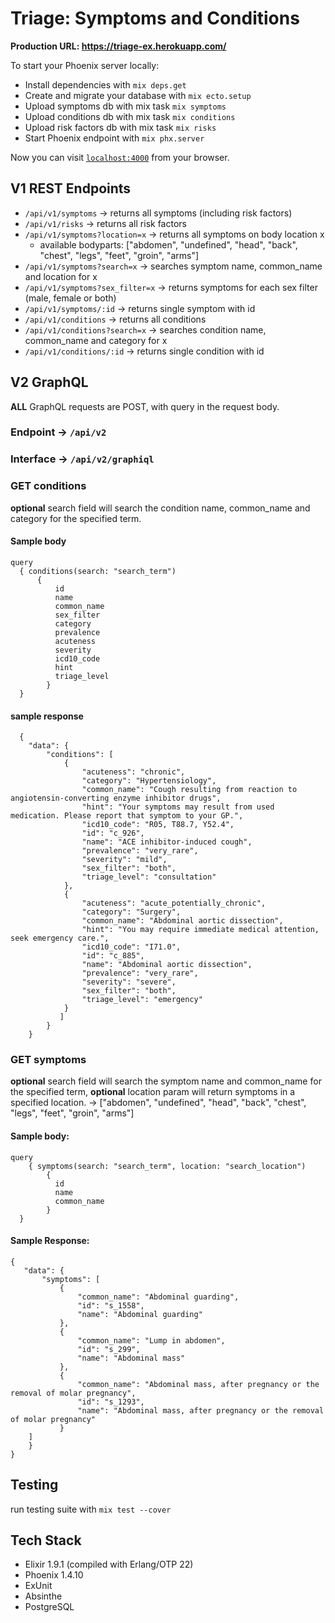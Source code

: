 # Triage: Symptoms and Conditions

**Production URL: https://triage-ex.herokuapp.com/**

To start your Phoenix server locally:

  * Install dependencies with `mix deps.get`
  * Create and migrate your database with `mix ecto.setup`
  * Upload symptoms db with mix task `mix symptoms`
  * Upload conditions db with mix task `mix conditions`
  * Upload risk factors db with mix task `mix risks`
  * Start Phoenix endpoint with `mix phx.server`

Now you can visit [`localhost:4000`](http://localhost:4000) from your browser.

## V1 REST Endpoints

  * `/api/v1/symptoms` -> returns all symptoms (including risk factors)
  * `/api/v1/risks` -> returns all risk factors
  * `/api/v1/symptoms?location=x` -> returns all symptoms on body location x
    * available bodyparts: ["abdomen", "undefined", "head", "back", "chest", "legs", "feet", "groin", "arms"]
  * `/api/v1/symptoms?search=x` -> searches symptom name, common_name and location for x
  * `/api/v1/symptoms?sex_filter=x` -> returns symptoms for each sex filter (male, female or both)
  * `/api/v1/symptoms/:id` -> returns single symptom with id
  * `/api/v1/conditions` -> returns all conditions
  * `/api/v1/conditions?search=x` -> searches condition name, common_name and category for x
  * `/api/v1/conditions/:id` -> returns single condition with id
  
## V2 GraphQL
**ALL** GraphQL requests are POST, with query in the request body.
### Endpoint -> `/api/v2`
### Interface -> `/api/v2/graphiql`

### GET conditions
**optional** search field will search the condition name, common_name and category for the specified term.
#### Sample body
  ```
  query 
  	{ conditions(search: "search_term")
		{ 
		 	id
			name
		  	common_name
     		sex_filter
		   	category
     		prevalence
		   	acuteness
		   	severity
		   	icd10_code
		   	hint
		   	triage_level
		  } 
  	}
  ```
#### sample response
```
  {
    "data": {
        "conditions": [
            {
                "acuteness": "chronic",
                "category": "Hypertensiology",
                "common_name": "Cough resulting from reaction to angiotensin-converting enzyme inhibitor drugs",
                "hint": "Your symptoms may result from used medication. Please report that symptom to your GP.",
                "icd10_code": "R05, T88.7, Y52.4",
                "id": "c_926",
                "name": "ACE inhibitor-induced cough",
                "prevalence": "very_rare",
                "severity": "mild",
                "sex_filter": "both",
                "triage_level": "consultation"
            },
            {
                "acuteness": "acute_potentially_chronic",
                "category": "Surgery",
                "common_name": "Abdominal aortic dissection",
                "hint": "You may require immediate medical attention, seek emergency care.",
                "icd10_code": "I71.0",
                "id": "c_885",
                "name": "Abdominal aortic dissection",
                "prevalence": "very_rare",
                "severity": "severe",
                "sex_filter": "both",
                "triage_level": "emergency"
            }
           ]
        }
    }
```
  
### GET symptoms
**optional** search field will search the symptom name and common_name for the specified term, **optional** location param will return symptoms in a specified location. -> ["abdomen", "undefined", "head", "back", "chest", "legs", "feet", "groin", "arms"]
#### Sample body:
  ```
  query 
	  { symptoms(search: "search_term", location: "search_location")
		  { 
		  	id
			name
		  	common_name
		  } 
  	}
  ```
 #### Sample Response:
 ```
 {
    "data": {
        "symptoms": [
            {
                "common_name": "Abdominal guarding",
                "id": "s_1558",
                "name": "Abdominal guarding"
            },
            {
                "common_name": "Lump in abdomen",
                "id": "s_299",
                "name": "Abdominal mass"
            },
            {
                "common_name": "Abdominal mass, after pregnancy or the removal of molar pregnancy",
                "id": "s_1293",
                "name": "Abdominal mass, after pregnancy or the removal of molar pregnancy"
            }
	 ]
     }
}
```
  
  ## Testing
  run testing suite with `mix test --cover`
  
  ## Tech Stack

  * Elixir 1.9.1 (compiled with Erlang/OTP 22)
  * Phoenix 1.4.10
  * ExUnit
  * Absinthe
  * PostgreSQL

